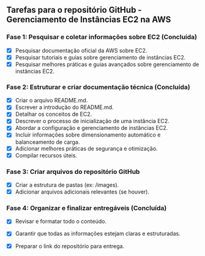 ## Tarefas para o repositório GitHub - Gerenciamento de Instâncias EC2 na AWS

### Fase 1: Pesquisar e coletar informações sobre EC2 (Concluída)
- [x] Pesquisar documentação oficial da AWS sobre EC2.
- [x] Pesquisar tutoriais e guias sobre gerenciamento de instâncias EC2.
- [x] Pesquisar melhores práticas e guias avançados sobre gerenciamento de instâncias EC2.

### Fase 2: Estruturar e criar documentação técnica (Concluída)
- [x] Criar o arquivo README.md.
- [x] Escrever a introdução do README.md.
- [x] Detalhar os conceitos de EC2.
- [x] Descrever o processo de inicialização de uma instância EC2.
- [x] Abordar a configuração e gerenciamento de instâncias EC2.
- [x] Incluir informações sobre dimensionamento automático e balanceamento de carga.
- [x] Adicionar melhores práticas de segurança e otimização.
- [x] Compilar recursos úteis.

### Fase 3: Criar arquivos do repositório GitHub
- [x] Criar a estrutura de pastas (ex: /images).
- [x] Adicionar arquivos adicionais relevantes (se houver).

### Fase 4: Organizar e finalizar entregáveis (Concluída)
- [x] Revisar e formatar todo o conteúdo.
- [x] Garantir que todas as informações estejam claras e estruturadas.
- [x] Preparar o link do repositório para entrega.

